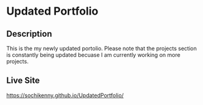 # Updated Portfolio

## Description

This is the my newly updated portolio. Please note that the projects section is constantly being updated becuase I am currently working on more projects.

## Live Site

https://sochikenny.github.io/UpdatedPortfolio/
